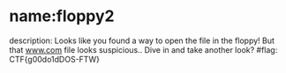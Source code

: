 # name:floppy2
description: Looks like you found a way to open the file in the floppy! But that www.com file looks suspicious.. Dive in and take another look?
#flag: CTF{g00do1dDOS-FTW}
